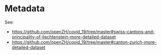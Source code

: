 # Metadata

See:
- https://github.com/openZH/covid_19/tree/master#swiss-cantons-and-principality-of-liechtenstein-more-detailed-dataset
- https://github.com/openZH/covid_19/tree/master#canton-zurich-more-detailed-dataset
